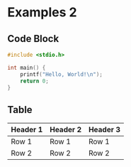 # Examples 2


## Code Block
```c
#include <stdio.h>

int main() {
    printf("Hello, World!\n");
    return 0;
}
```

## Table
| Header 1 | Header 2 | Header 3 |
| -------- | -------- | -------- |
| Row 1    | Row 1    | Row 1    |
| Row 2    | Row 2    | Row 2    |